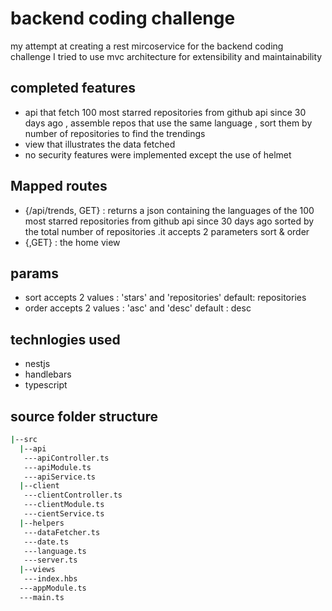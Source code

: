 # backend coding challenge

my attempt at creating a rest mircoservice for the backend coding challenge
I tried to use mvc architecture for extensibility and maintainability

## completed features

* api that fetch 100 most starred repositories from github api since 30 days ago , assemble repos that use the same language , sort them by number of repositories to find the trendings  
* view that illustrates the data fetched
* no security features were implemented except the use of helmet

## Mapped routes

* {/api/trends, GET} : returns a json containing the languages of the 100 most starred repositories from github api since 30 days ago sorted by the total number of repositories
   .it accepts 2 parameters sort & order
* {,GET} : the home view

## params

* sort accepts 2 values : 'stars' and 'repositories' default: repositories
* order accepts 2 values : 'asc' and 'desc' default : desc

## technlogies used

* nestjs
* handlebars
* typescript

## source folder structure

```bash
|--src
  |--api
   ---apiController.ts
   ---apiModule.ts
   ---apiService.ts
  |--client
   ---clientController.ts
   ---clientModule.ts
   ---cientService.ts
  |--helpers
   ---dataFetcher.ts
   ---date.ts
   ---language.ts
   ---server.ts
  |--views
   ---index.hbs
  ---appModule.ts
  ---main.ts
```
